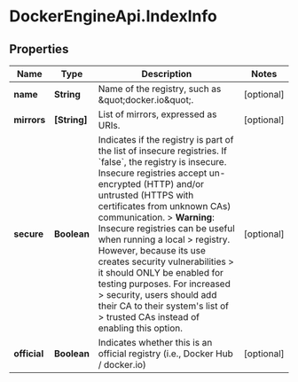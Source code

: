 # DockerEngineApi.IndexInfo

## Properties

Name | Type | Description | Notes
------------ | ------------- | ------------- | -------------
**name** | **String** | Name of the registry, such as \&quot;docker.io\&quot;.  | [optional] 
**mirrors** | **[String]** | List of mirrors, expressed as URIs.  | [optional] 
**secure** | **Boolean** | Indicates if the registry is part of the list of insecure registries.  If &#x60;false&#x60;, the registry is insecure. Insecure registries accept un-encrypted (HTTP) and/or untrusted (HTTPS with certificates from unknown CAs) communication.  &gt; **Warning**: Insecure registries can be useful when running a local &gt; registry. However, because its use creates security vulnerabilities &gt; it should ONLY be enabled for testing purposes. For increased &gt; security, users should add their CA to their system&#39;s list of &gt; trusted CAs instead of enabling this option.  | [optional] 
**official** | **Boolean** | Indicates whether this is an official registry (i.e., Docker Hub / docker.io)  | [optional] 


